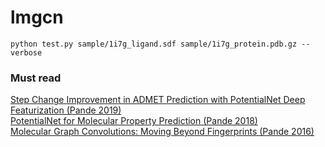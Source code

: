 # lmgcn

```
python test.py sample/1i7g_ligand.sdf sample/1i7g_protein.pdb.gz --verbose
```

### Must read

[Step Change Improvement in ADMET Prediction with PotentialNet Deep Featurization (Pande 2019)](https://arxiv.org/abs/1903.11789)<br/>
[PotentialNet for Molecular Property Prediction (Pande 2018)](https://arxiv.org/abs/1803.04465)<br/>
[Molecular Graph Convolutions: Moving Beyond Fingerprints (Pande 2016)](https://arxiv.org/abs/1603.00856)<br/>

